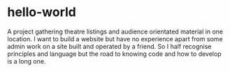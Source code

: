 # hello-world
A project gathering theatre listings and audience orientated material in one location.
I want to build a website but have no experience apart from some admin work on a site built and operated by a friend. So I half recognise principles and language but the road to knowing code and how to develop is a long one.   
